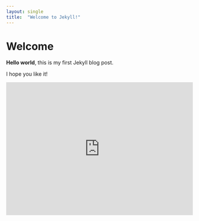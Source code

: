 ```yaml
---
layout: single
title:  "Welcome to Jekyll!"
---
```


# Welcome

**Hello world**, this is my first Jekyll blog post.

I hope you like it!

<iframe frameborder="0" class="juxtapose" width="100%" height="360" src="https://cdn.knightlab.com/libs/juxtapose/latest/embed/index.html?uid=9483ce58-2454-11ec-abb7-b9a7ff2ee17c"></iframe>



